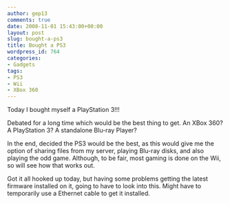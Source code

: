 ```yaml
---
author: gep13
comments: true
date: 2008-11-01 15:43:00+00:00
layout: post
slug: bought-a-ps3
title: Bought a PS3
wordpress_id: 764
categories:
- Gadgets
tags:
- PS3
- Wii
- XBox 360
---
```


Today I bought myself a PlayStation 3!!!

 

Debated for a long time which would be the best thing to get. An XBox 360? A PlayStation 3? A standalone Blu-ray Player?

 

In the end, decided the PS3 would be the best, as this would give me the option of sharing files from my server, playing Blu-ray disks, and also playing the odd game. Although, to be fair, most gaming is done on the Wii, so will see how that works out.

 

Got it all hooked up today, but having some problems getting the latest firmware installed on it, going to have to look into this. Might have to temporarily use a Ethernet cable to get it installed.
